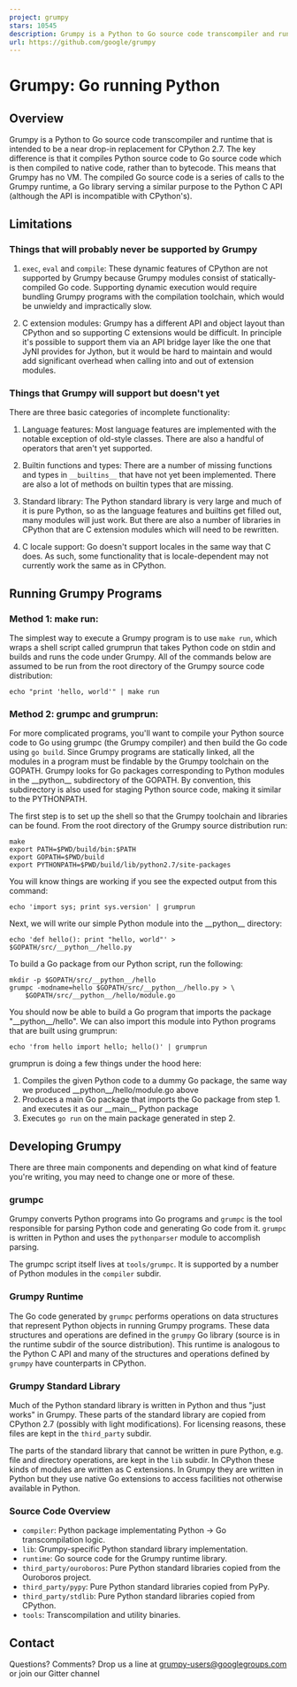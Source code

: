 ```yaml
---
project: grumpy
stars: 10545
description: Grumpy is a Python to Go source code transcompiler and runtime.
url: https://github.com/google/grumpy
---
```


Grumpy: Go running Python
=========================

Overview
--------

Grumpy is a Python to Go source code transcompiler and runtime that is intended to be a near drop-in replacement for CPython 2.7. The key difference is that it compiles Python source code to Go source code which is then compiled to native code, rather than to bytecode. This means that Grumpy has no VM. The compiled Go source code is a series of calls to the Grumpy runtime, a Go library serving a similar purpose to the Python C API (although the API is incompatible with CPython's).

Limitations
-----------

### Things that will probably never be supported by Grumpy

1.  `exec`, `eval` and `compile`: These dynamic features of CPython are not supported by Grumpy because Grumpy modules consist of statically-compiled Go code. Supporting dynamic execution would require bundling Grumpy programs with the compilation toolchain, which would be unwieldy and impractically slow.
    
2.  C extension modules: Grumpy has a different API and object layout than CPython and so supporting C extensions would be difficult. In principle it's possible to support them via an API bridge layer like the one that JyNI provides for Jython, but it would be hard to maintain and would add significant overhead when calling into and out of extension modules.
    

### Things that Grumpy will support but doesn't yet

There are three basic categories of incomplete functionality:

1.  Language features: Most language features are implemented with the notable exception of old-style classes. There are also a handful of operators that aren't yet supported.
    
2.  Builtin functions and types: There are a number of missing functions and types in `__builtins__` that have not yet been implemented. There are also a lot of methods on builtin types that are missing.
    
3.  Standard library: The Python standard library is very large and much of it is pure Python, so as the language features and builtins get filled out, many modules will just work. But there are also a number of libraries in CPython that are C extension modules which will need to be rewritten.
    
4.  C locale support: Go doesn't support locales in the same way that C does. As such, some functionality that is locale-dependent may not currently work the same as in CPython.
    

Running Grumpy Programs
-----------------------

### Method 1: make run:

The simplest way to execute a Grumpy program is to use `make run`, which wraps a shell script called grumprun that takes Python code on stdin and builds and runs the code under Grumpy. All of the commands below are assumed to be run from the root directory of the Grumpy source code distribution:

```
echo "print 'hello, world'" | make run
```

### Method 2: grumpc and grumprun:

For more complicated programs, you'll want to compile your Python source code to Go using grumpc (the Grumpy compiler) and then build the Go code using `go build`. Since Grumpy programs are statically linked, all the modules in a program must be findable by the Grumpy toolchain on the GOPATH. Grumpy looks for Go packages corresponding to Python modules in the \_\_python\_\_ subdirectory of the GOPATH. By convention, this subdirectory is also used for staging Python source code, making it similar to the PYTHONPATH.

The first step is to set up the shell so that the Grumpy toolchain and libraries can be found. From the root directory of the Grumpy source distribution run:

```
make
export PATH=$PWD/build/bin:$PATH
export GOPATH=$PWD/build
export PYTHONPATH=$PWD/build/lib/python2.7/site-packages
```

You will know things are working if you see the expected output from this command:

```
echo 'import sys; print sys.version' | grumprun
```

Next, we will write our simple Python module into the \_\_python\_\_ directory:

```
echo 'def hello(): print "hello, world"' > $GOPATH/src/__python__/hello.py
```

To build a Go package from our Python script, run the following:

```
mkdir -p $GOPATH/src/__python__/hello
grumpc -modname=hello $GOPATH/src/__python__/hello.py > \
    $GOPATH/src/__python__/hello/module.go
```

You should now be able to build a Go program that imports the package "\_\_python\_\_/hello". We can also import this module into Python programs that are built using grumprun:

```
echo 'from hello import hello; hello()' | grumprun
```

grumprun is doing a few things under the hood here:

1.  Compiles the given Python code to a dummy Go package, the same way we produced \_\_python\_\_/hello/module.go above
2.  Produces a main Go package that imports the Go package from step 1. and executes it as our \_\_main\_\_ Python package
3.  Executes `go run` on the main package generated in step 2.

Developing Grumpy
-----------------

There are three main components and depending on what kind of feature you're writing, you may need to change one or more of these.

### grumpc

Grumpy converts Python programs into Go programs and `grumpc` is the tool responsible for parsing Python code and generating Go code from it. `grumpc` is written in Python and uses the `pythonparser` module to accomplish parsing.

The grumpc script itself lives at `tools/grumpc`. It is supported by a number of Python modules in the `compiler` subdir.

### Grumpy Runtime

The Go code generated by `grumpc` performs operations on data structures that represent Python objects in running Grumpy programs. These data structures and operations are defined in the `grumpy` Go library (source is in the runtime subdir of the source distribution). This runtime is analogous to the Python C API and many of the structures and operations defined by `grumpy` have counterparts in CPython.

### Grumpy Standard Library

Much of the Python standard library is written in Python and thus "just works" in Grumpy. These parts of the standard library are copied from CPython 2.7 (possibly with light modifications). For licensing reasons, these files are kept in the `third_party` subdir.

The parts of the standard library that cannot be written in pure Python, e.g. file and directory operations, are kept in the `lib` subdir. In CPython these kinds of modules are written as C extensions. In Grumpy they are written in Python but they use native Go extensions to access facilities not otherwise available in Python.

### Source Code Overview

-   `compiler`: Python package implementating Python -> Go transcompilation logic.
-   `lib`: Grumpy-specific Python standard library implementation.
-   `runtime`: Go source code for the Grumpy runtime library.
-   `third_party/ouroboros`: Pure Python standard libraries copied from the Ouroboros project.
-   `third_party/pypy`: Pure Python standard libraries copied from PyPy.
-   `third_party/stdlib`: Pure Python standard libraries copied from CPython.
-   `tools`: Transcompilation and utility binaries.

Contact
-------

Questions? Comments? Drop us a line at grumpy-users@googlegroups.com or join our Gitter channel
